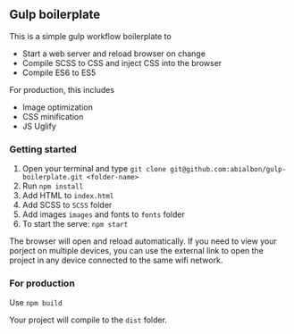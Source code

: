 ## Gulp boilerplate

This is a simple gulp workflow boilerplate to
- Start a web server and reload browser on change
- Compile SCSS to CSS and inject CSS into the browser
- Compile ES6 to ES5

For production, this includes
- Image optimization
- CSS minification
- JS Uglify

### Getting started

1. Open your terminal and type `git clone git@github.com:abialbon/gulp-boilerplate.git <folder-name>`
2. Run `npm install`
3. Add HTML to `index.html`
4. Add SCSS to `SCSS` folder
5. Add images `images` and fonts to `fonts` folder
6. To start the serve: `npm start`

The browser will open and reload automatically. If you need to view your porject on multiple devices, you can use the external link to open the project in any device connected to the same wifi network.

### For production

Use `npm build`

Your project will compile to the `dist` folder.